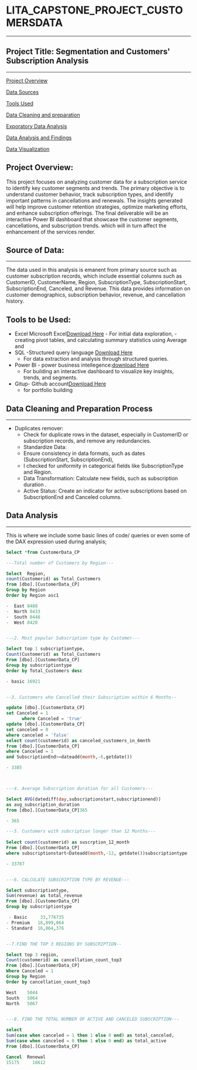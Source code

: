 # LITA_CAPSTONE_PROJECT_CUSTOMERSDATA
---

## Project Title: Segmentation and Customers' Subscription Analysis
---

[Project Overview](#project-overview)

[Data Sources](#data-sources)

[Tools Used](#tools-used)

[Data Cleaning and preparation](#data-cleaning-and-preparation)

[Exporatory Data Analysis](#exporatory-data-analysis)

[Data Analysis and Findings](#data-analysis-and-findings)

[Data Visualization](#data-visualization)


## Project Overview:
This project focuses on analyzing customer data for a subscription service to identify key customer segments and trends. 
The primary objective is to understand customer behavior, track subscription types, and identify important patterns in cancellations and renewals.
The insights generated will help improve customer retention strategies, optimize marketing efforts, and enhance subscription offerings.
The final deliverable will be an interactive Power BI dashboard that showcase the  customer segments, cancellations, and subscription trends.
which will in turn affect the enhancement of the services render.


## Source of Data:
---
The data used in this analysis is emanent from primary source such as customer subscription records, which include essential columns such as CustomerID, 
CustomerName, Region, SubscriptionType, SubscriptionStart, SubscriptionEnd, Canceled, and Revenue. This data provides 
information on customer demographics, subscription behavior, revenue, and cancellation history.

## Tools to be Used:
- Excel Microsoft Excel[Download Here](https://www.microsoft.com)
      - For initial data exploration, 
      - creating pivot tables, 
        and calculating summary statistics using Average and 
- SQL -Structured query language [Download Here](https://www.microsoft.com/en-us/sql-server/sql-server-downloads)
     - For data extraction and analysis through structured queries.
- Power BI - power business intellegence:[download Here](https://power-bi-desktop.en.microsoft.com)
     - For building an interactive dashboard to visualize key insights, trends, and segments.
 - Gitup- Github account[Download Here](https://www.github.com)
     - for portfolio building
     
## Data Cleaning and Preparation Process
---
- Duplicates remover:
   - Check for duplicate rows in the dataset, especially in CustomerID or subscription records, and remove any redundancies.
   - Standardize Data:
   - Ensure consistency in data formats, such as dates (SubscriptionStart, SubscriptionEnd),
   - I checked for uniformity in categorical fields like SubscriptionType and Region.
   - Data Transformation: Calculate new fields, such as subscription duration   .
   - Active Status: Create an indicator for active subscriptions based on SubscriptionEnd and Canceled columns.
 



## Data Analysis
---
This is where we include some basic lines of code/ queries or even some of the DAX expression used during analysis;

```SQL
Select *from CustomerData_CP

---Total number of Customers by Region---

Select  Region, 
count(Customerid) as Total_Customers 
from [dbo].[CustomerData_CP]
Group by Region
Order by Region asc1

-  East 8488
-  North 8433
-  South 8446
-  West 8420


---2. Most popular Subscription type by Customer---

Select top 1 subscriptiontype,
Count(Customerid) as Total_Customers
From [dbo].[CustomerData_CP]
Group by subscriptiontype 
Order by Total_Customers desc

- basic 16921


--3. Customers who Cancelled their Subscription within 6 Months--

update [dbo].[CustomerData_CP]
set Canceled = 1
      where Canceled = 'true'
update [dbo].[CustomerData_CP]
set canceled = 0
where canceled = 'false'
select count(customerid) as canceled_customers_in_6mnth
from [dbo].[CustomerData_CP] 
where Canceled = 1
and SubscriptionEnd>=dateadd(month,-6,getdate())

- 3385



---4. Average Subscription duration for all Customers---

Select AVG(datediff(day,subscriptionstart,subscriptionend))
as avg_subscription_duration
from [dbo].[CustomerData_CP]365

- 365

---5. Customers with subcription longer than 12 Months---
 
Select count(customerid) as suscrption_12_month
From [dbo].[CustomerData_CP]
where subscriptionstart<Dateadd(month,-12, getdate())subscriptiontype	total_revenue

- 33787


---6. CALCULATE SUBSCRIPTION TYPE BY REVENUE---

Select subscriptiontype,
Sum(revenue) as total_revenue 
From [dbo].[CustomerData_CP]
Group by subscriptiontype

 - Basic	 33,776735
- Premium	16,899,064
- Standard	16,864,376


--7.FIND THE TOP 3 REGIONS BY SUBSCRIPTION--

Select top 3 region,
Count(customerid) as cancellation_count_top3
From [dbo].[CustomerData_CP] 
Where Canceled = 1
Group by Region
Order by cancellation_count_top3

West	5044
South	5064
North	5067


---8. FIND THE TOTAL NUMBER OF ACTIVE AND CANCELED SUBSCRIPTION---

select 
Sum(case when canceled = 1 then 1 else 0 end) as total_canceled,
Sum(case when canceled = 0 then 1 else 0 end) as total_active
From [dbo].[CustomerData_CP]

Cancel  Renewal
15175	  18612
```




































































































































































































       

     

